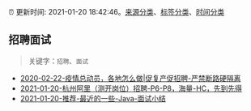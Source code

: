 :alarm_clock: 更新时间: 2021-01-20 18:42:46。[来源分类](../README.md)、[标签分类](../TAGS.md)、[时间分类](../TIMELINE.md)

## 招聘面试


> 关键字：`招聘`、`面试`



- [2020-02-22-疫情总动员，各地怎么做|促复产促招聘-严禁断路硬隔离](http://m.china.caixin.com/m/2020-02-22/101519091.html) 
- [2021-01-20-杭州阿里（测开岗位）招聘-P6-P8，海量-HC，先到先得](https://www.v2ex.com/t/746826) 
- [2021-01-20-推荐-最近的一些-Java-面试小结](https://toutiao.io/k/ffm07xa) 